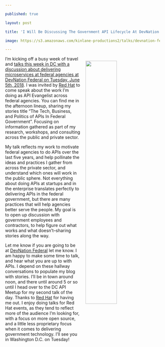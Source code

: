 ---
published: true
layout: post
title: 'I Will Be Discussing The Government API Lifecycle At DevNation Federal In DC'
image: https://s3.amazonaws.com/kinlane-productions2/talks/devnation-federal.png
---

<p><img src="https://s3.amazonaws.com/kinlane-productions2/talks/devnation-federal.png" width="45%" align="right" style="padding: 15px;" />
<p>I’m kicking off a busy week of travel and <a href="https://devnationfederal.org/">talks this week in DC with a discussion about delivering microservices at federal agencies at DevNation Federal on Tuesday, June 5th, 2018</a>. I was invited by <a href="https://www.redhat.com/en">Red Hat</a> to come speak about the work I’m doing as API Evangelist across federal agencies. You can find me in the afternoon lineup, sharing my stories title “The Tech, Business, and Politics of APIs In Federal Government”. Focusing on information gathered as part of my research, workshops, and consulting across the public and private sector.

<p>My talk reflects my work to motivate federal agencies to do APIs over the last five years, and help pollinate the ideas and practices I gather from across the private sector, and understand which ones will work in the public sphere. Not everything about doing APIs at startups and in the enterprise translates perfectly to delivering APIs in the federal government, but there are many practices that will help agencies better serve the people. My goal is to open up discussion with government employees and contractors, to help figure out what works and what doesn’t–sharing stories along the way.

<p>Let me know if you are going to be at <a href="https://devnationfederal.org/">DevNation Federal</a> let me know. I am happy to make some time to talk, and hear what you are up to with APIs. I depend on these hallway conversations to populate my blog with stories. I’ll be in town around noon, and there until around 5 or so until I head over to the DC API Meetup for my second talk of the day. Thanks to <a href="https://www.redhat.com/en">Red Hat</a> for having me out. I enjoy doing talks for Red Hat events, as they tend to reflect more of the audience I’m looking for, with a focus on more open source, and a little less proprietary focus when it comes to delivering government technology. I’ll see you in Washington D.C. on Tuesday!


